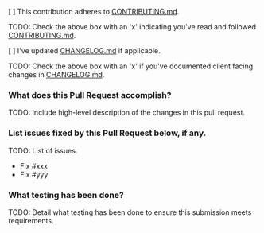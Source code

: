 [ ] This contribution adheres to [CONTRIBUTING.md](https://github.com/ni/<reponame>/blob/master/CONTRIBUTING.md).

TODO: Check the above box with an 'x' indicating you've read and followed [CONTRIBUTING.md](https://github.com/ni/<reponame>/blob/master/CONTRIBUTING.md).

[ ] I've updated [CHANGELOG.md](https://github.com/ni/<reponame>/blob/master/CHANGELOG.md) if applicable.

TODO: Check the above box with an 'x' if you've documented client facing changes in [CHANGELOG.md](https://github.com/ni/<reponame>/blob/master/CHANGELOG.md).

### What does this Pull Request accomplish?

TODO: Include high-level description of the changes in this pull request.

### List issues fixed by this Pull Request below, if any.

TODO: List of issues.

* Fix #xxx
* Fix #yyy

### What testing has been done?

TODO: Detail what testing has been done to ensure this submission meets requirements.
